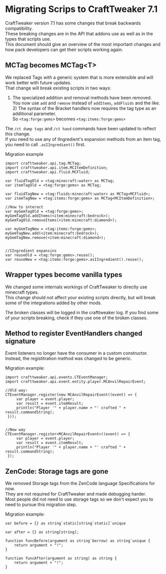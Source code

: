 # Migrating Scrips to CraftTweaker 7.1

CraftTweaker version 7.1 has some changes that break backwards compatibility.  
These breaking changes are in the API that addons use as well as in the types that scripts use.  
This document should give an overview of the most important changes and how pack developers can get their scripts working again.


## MCTag becomes MCTag&LT;T&GT;

We replaced Tags with a generic system that is more extensible and will work better with future updates.  
That change will break existing scripts in two ways:

1) The specialized addition and removal methods have been removed. <br>You now use `add` and `remove` instead of `addItems`, `addFluids` and the like. 2) The syntax of the Bracket handlers now requires the tag type as an additional parameter. <br>So `<tag:forge:gems>` becomes `<tag:items:forge:gems>`

The `/ct dump tags` and `/ct hand` commands have been updated to reflect this change.  
If you need to use any of IIngredient's expansion methods from an item tag, you need to call `.asIIngredient()` first.

Migration example
```zenscript
import crafttweaker.api.tag.MCTag;
import crafttweaker.api.item.MCItemDefinition;
import crafttweaker.api.fluid.MCFluid;

var fluidTagOld = <tag:minecraft:water> as MCTag;
var itemTagOld = <tag:forge:gems> as MCTag;

var fluidTagNew = <tag:fluids:minecraft:water> as MCTag<MCFluid>;
var itemTagNew = <tag:items:forge:gems> as MCTag<MCItemDefinition>;

//How to interact
var myGemTagOld = <tag:forge:gems>;
myGemTagOld.addItems(<item:minecraft:bedrock>);
myGemTagOld.removeItems(<item:minecraft:diamond>);

var myGemTagNew = <tag:items:forge:gems>;
myGemTagNew.add(<item:minecraft:bedrock>);
myGemTagNew.remove(<item:minecraft:diamond>);


//IIngredient expansins
var reuseOld = <tag:forge:gems>.reuse();
var reuseNew = <tag:items:forge:gems>.asIIngredient().reuse();
```


## Wrapper types become vanilla types

We changed some internals workings of CraftTweaker to directly use minecraft types.  
This change should not affect your existing scripts directly, but will break some of the integrations added by other mods.

The broken classes will be logged in the crafttweaker log. If you find some of your scripts breaking, check if they use one of the broken classes.


## Method to register EventHandlers changed signature

Event listeners no longer have the consumer in a custom constructor.  
Instead, the registitration method was changed to be generic.

Migration example:
```zenscript
import crafttweaker.api.events.CTEventManager;
import crafttweaker.api.event.entity.player.MCAnvilRepairEvent;

//Old way:
CTEventManager.register(new MCAnvilRepairEvent((event) => {
     var player = event.player;
     var result = event.itemResult;
     println("Player '" + player.name + "' crafted " + result.commandString);
 }));


//New way
CTEventManager.register<MCAnvilRepairEvent>((event) => {
     var player = event.player;
     var result = event.itemResult;
     println("Player '" + player.name + "' crafted " + result.commandString);
 });
```


## ZenCode: Storage tags are gone

We removed Storage tags from the ZenCode language Specifications for now.  
They are not required for CraftTweaker and made debugging harder.  
Most people did not need to use storage tags so we don't expect you to need to pursue this migration step.

Migration example:
```zenscript
var before = {} as string`static[string`static]`unique

var after = {} as string[string];

function funcBefore(argument as string`borrow) as string`unique {
    return argument + "!";
}

function funcAfter(argument as string) as string {
    return argument + "!";
}
```
